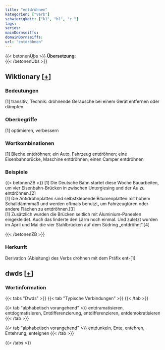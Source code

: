 ```yaml
---
title: "entdröhnen"
kategorien: ["Verb"]
schwierigkeit: ["k1", "h1", "r_"]
tags:
series:
mainDornseiffs:
domainDornseiffs:
url: "entdröhnen"
---
```


{{< betonenÜbs >}}
**Übersetzung:**  
{{< /betonenÜbs >}}

## Wiktionary [[+](https://de.wiktionary.org/wiki/entdröhnen)]

### Bedeutungen
[1] transitiv, Technik: dröhnende Geräusche bei einem Gerät entfernen oder dämpfen  

### Oberbegriffe
[1] optimieren, verbessern  

### Wortkombinationen
[1] Bleche entdröhnen; ein Auto, Fahrzeug entdröhnen; eine Eisenbahnbrücke, Maschine entdröhnen; einen Camper entdröhnen  

### Beispiele
{{< betonenZB >}}
[1] Die Deutsche Bahn startet diese Woche Bauarbeiten, um vier Eisenbahn-Brücken in zwischen Untergiesing und der Au zu entdröhnen.[2]  
[1] Die Antidröhnplatten sind selbstklebende Bitumenplatten mit hohem Schalldämmmaß und werden oftmals benutzt, um Fahrzeugtüren oder andere Flächen zu entdröhnen.[3]  
[1] Zusätzlich wurden die Brücken seitlich mit Aluminium-Paneelen eingekleidet. Auch das linderte den Lärm noch einmal. Und zuletzt wurden im April und Mai die vier Stahlbrücken auf dem Südring „entdröhnt“.[4]  

{{< /betonenZB >}}
### Herkunft
Derivation (Ableitung) des Verbs dröhnen mit dem Präfix ent-[1]  



## dwds [[+](https://www.dwds.de/wb/entdröhnen)]

### Wortinformation
{{< tabs "Dwds" >}}
{{< tab "Typische Verbindungen" >}}
{{< /tab >}}

{{< tab "alphabetisch vorangehend" >}}
entdramatisieren, entdogmatisieren, Entdifferenzierung, entdifferenzieren, entdemokratisieren
{{< /tab >}}

{{< tab "alphabetisch vorangehend" >}}
entdunkeln, Ente, entehren, Entehrung, enteignen
{{< /tab >}}

{{< /tabs >}}

